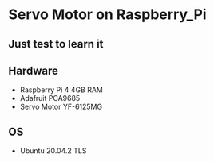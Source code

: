 # Servo Motor on Raspberry_Pi
## Just test to learn it

## Hardware
* Raspberry Pi 4 4GB RAM
* Adafruit PCA9685
* Servo Motor YF-6125MG

## OS
* Ubuntu 20.04.2 TLS
